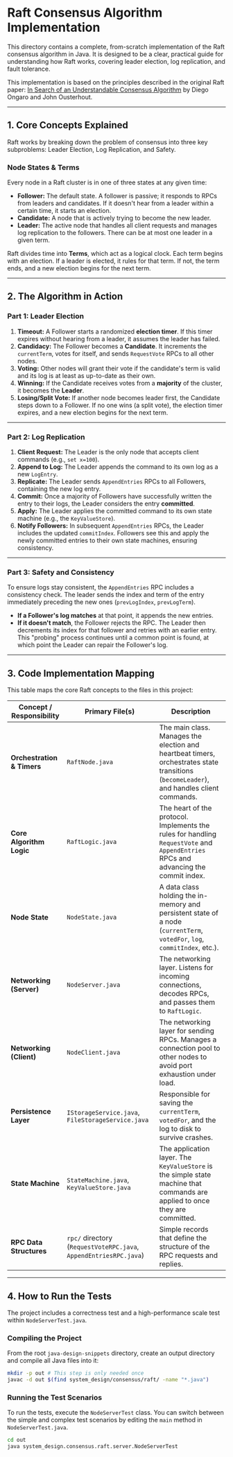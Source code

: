 # Raft Consensus Algorithm Implementation

This directory contains a complete, from-scratch implementation of the Raft consensus algorithm in Java. It is designed to be a clear, practical guide for understanding how Raft works, covering leader election, log replication, and fault tolerance.

This implementation is based on the principles described in the original Raft paper: [In Search of an Understandable Consensus Algorithm](https://raft.github.io/raft.pdf) by Diego Ongaro and John Ousterhout.

---

## 1. Core Concepts Explained

Raft works by breaking down the problem of consensus into three key subproblems: Leader Election, Log Replication, and Safety.

### Node States & Terms

Every node in a Raft cluster is in one of three states at any given time:

*   **Follower:** The default state. A follower is passive; it responds to RPCs from leaders and candidates. If it doesn't hear from a leader within a certain time, it starts an election.
*   **Candidate:** A node that is actively trying to become the new leader.
*   **Leader:** The active node that handles all client requests and manages log replication to the followers. There can be at most one leader in a given term.

Raft divides time into **Terms**, which act as a logical clock. Each term begins with an election. If a leader is elected, it rules for that term. If not, the term ends, and a new election begins for the next term.

---

## 2. The Algorithm in Action

### Part 1: Leader Election

1.  **Timeout:** A Follower starts a randomized **election timer**. If this timer expires without hearing from a leader, it assumes the leader has failed.
2.  **Candidacy:** The Follower becomes a **Candidate**. It increments the `currentTerm`, votes for itself, and sends `RequestVote` RPCs to all other nodes.
3.  **Voting:** Other nodes will grant their vote if the candidate's term is valid and its log is at least as up-to-date as their own.
4.  **Winning:** If the Candidate receives votes from a **majority** of the cluster, it becomes the **Leader**.
5.  **Losing/Split Vote:** If another node becomes leader first, the Candidate steps down to a Follower. If no one wins (a split vote), the election timer expires, and a new election begins for the next term.

---

### Part 2: Log Replication

1.  **Client Request:** The Leader is the only node that accepts client commands (e.g., `set x=100`).
2.  **Append to Log:** The Leader appends the command to its own log as a new `LogEntry`.
3.  **Replicate:** The Leader sends `AppendEntries` RPCs to all Followers, containing the new log entry.
4.  **Commit:** Once a majority of Followers have successfully written the entry to their logs, the Leader considers the entry **committed**.
5.  **Apply:** The Leader applies the committed command to its own state machine (e.g., the `KeyValueStore`).
6.  **Notify Followers:** In subsequent `AppendEntries` RPCs, the Leader includes the updated `commitIndex`. Followers see this and apply the newly committed entries to their own state machines, ensuring consistency.

---

### Part 3: Safety and Consistency

To ensure logs stay consistent, the `AppendEntries` RPC includes a consistency check. The leader sends the index and term of the entry immediately preceding the new ones (`prevLogIndex`, `prevLogTerm`).

*   **If a Follower's log matches** at that point, it appends the new entries.
*   **If it doesn't match**, the Follower rejects the RPC. The Leader then decrements its index for that follower and retries with an earlier entry. This "probing" process continues until a common point is found, at which point the Leader can repair the Follower's log.

---

## 3. Code Implementation Mapping

This table maps the core Raft concepts to the files in this project:

| Concept / Responsibility                               | Primary File(s)                                                              | Description                                                                                                                              |
| ------------------------------------------------------ | ---------------------------------------------------------------------------- | ---------------------------------------------------------------------------------------------------------------------------------------- |
| **Orchestration & Timers**                             | `RaftNode.java`                                                              | The main class. Manages the election and heartbeat timers, orchestrates state transitions (`becomeLeader`), and handles client commands. |
| **Core Algorithm Logic**                               | `RaftLogic.java`                                                             | The heart of the protocol. Implements the rules for handling `RequestVote` and `AppendEntries` RPCs and advancing the commit index.       |
| **Node State**                                         | `NodeState.java`                                                             | A data class holding the in-memory and persistent state of a node (`currentTerm`, `votedFor`, `log`, `commitIndex`, etc.).                 |
| **Networking (Server)**                                | `NodeServer.java`                                                            | The networking layer. Listens for incoming connections, decodes RPCs, and passes them to `RaftLogic`.                                  |
| **Networking (Client)**                                | `NodeClient.java`                                                            | The networking layer for sending RPCs. Manages a connection pool to other nodes to avoid port exhaustion under load.                   |
| **Persistence Layer**                                  | `IStorageService.java`, `FileStorageService.java`                            | Responsible for saving the `currentTerm`, `votedFor`, and the log to disk to survive crashes.                                          |
| **State Machine**                                      | `StateMachine.java`, `KeyValueStore.java`                                    | The application layer. The `KeyValueStore` is the simple state machine that commands are applied to once they are committed.           |
| **RPC Data Structures**                                | `rpc/` directory (`RequestVoteRPC.java`, `AppendEntriesRPC.java`)            | Simple records that define the structure of the RPC requests and replies.                                                                |

---

## 4. How to Run the Tests

The project includes a correctness test and a high-performance scale test within `NodeServerTest.java`.

### Compiling the Project

From the root `java-design-snippets` directory, create an output directory and compile all Java files into it:

```bash
mkdir -p out # This step is only needed once
javac -d out $(find system_design/consensus/raft/ -name "*.java")
```

### Running the Test Scenarios

To run the tests, execute the `NodeServerTest` class. You can switch between the simple and complex test scenarios by editing the `main` method in `NodeServerTest.java`.

```bash
cd out
java system_design.consensus.raft.server.NodeServerTest
```